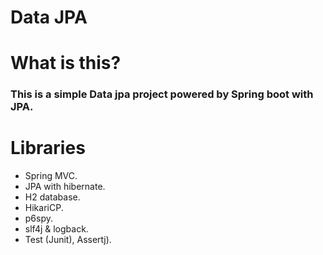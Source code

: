 # Data JPA

# What is this?
### This is a simple Data jpa project powered by Spring boot with JPA.

# Libraries
* Spring MVC.
* JPA with hibernate.
* H2 database.
* HikariCP.
* p6spy.
* slf4j & logback.
* Test (Junit), Assertj).

